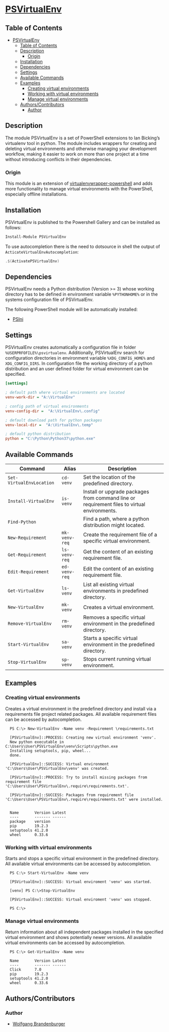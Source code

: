 # [PSVirtualEnv](https://github.com/wbrandenburger/PSVirtualEnv)

## Table of Contents

- [PSVirtualEnv](#psvirtualenv)
  - [Table of Contents](#table-of-contents)
  - [Description](#description)
    - [Origin](#origin)
  - [Installation](#installation)
  - [Dependencies](#dependencies)
  - [Settings](#settings)
  - [Available Commands](#available-commands)
  - [Examples](#examples)
    - [Creating virtual environments](#creating-virtual-environments)
    - [Working with virtual environments](#working-with-virtual-environments)
    - [Manage virtual environments](#manage-virtual-environments)
  - [Authors/Contributors](#authorscontributors)
    - [Author](#author)

## Description

The module PSVirtualEnv is a set of PowerShell extensions to Ian Bicking’s virtualenv tool in python. The module includes wrappers for creating and deleting virtual environments and otherwise managing your development workflow, making it easier to work on more than one project at a time without introducing conflicts in their dependencies.

### Origin

This module is an extension of [virtualenvwrapper-powershell](https://github.com/regisf/virtualenvwrapper-powershell) and adds more functionality to manage virtual environments with the PowerShell, especially offline installations.

## Installation

PSVirtualEnv is published to the Powershell Gallery and can be installed as follows:

```powershell
Install-Module PSVirtualEnv
```

To use autocompletion there is the need to dotsource in shell the output of `ActicateVirtualEnvAutocompletion`:

```powershell
.$(ActivatePSVirtualEnv)
```

## Dependencies

PSVirtualEnv needs a Python distribution (Version >= 3) whose working directory has to be defined in environment variable `%PYTHONHOME%` or in the systems configuration file of PSVirtualEnv.

The following PowerShell module will be automatically installed:

- [PSIni](https://github.com/lipkau/PsIni)

## Settings

PSVirtualEnv creates automatically a configuration file in folder `%USERPRFOFILE%\psvirtualenv`. Additionally, PSVirtualEnv search for configuration directories in environment variable `%XDG_CONFIG_HOME%` and `XDG_CONFIG_DIRS`. In configuration file the working directory of a python distribution and an user defined folder for virtual environment can be specified.

```ini
[settings]

; default path where virtual environments are located
venv-work-dir = "A:\VirtualEnv"

; config path of virtual environments
venv-config-dir =  "A:\VirtualEnv\.config"

; default download path for python packages
venv-local-dir =  "A:\VirtualEnv\.temp"

; default python distribution
python = "C:\Python\Python37\python.exe"
```

## Available Commands

| Command                  | Alias         | Description                                                                                 |
|--------------------------|---------------|---------------------------------------------------------------------------------------------|
| `Set-VirtualEnvLocation` | `cd-venv`     | Set the location of the predefined directory.                                               |
| `Install-VirtualEnv`     | `is-venv`     | Install or upgrade packages from command line or requirement files to virtual environments. |
| `Find-Python`            |               | Find a path, where a python distribution might located.                                     |
| `New-Requirement`        | `mk-venv-req` | Create the requirement file of a specific virtual environment.                              |
| `Get-Requirement`        | `ls-venv-req` | Get the content of an existing requirement file.                                             |
| `Edit-Requirement`       | `ed-venv-req` | Edit the content of an existing requirement file.                                            |
| `Get-VirtualEnv`         | `ls-venv`     | List all existing virtual environments in predefined directory.                             |
| `New-VirtualEnv`         | `mk-venv`     | Creates a virtual environment.                                                              |
| `Remove-VirtualEnv`      | `rm-venv`     | Removes a specific virtual environment in the predefined directory.                         |
| `Start-VirtualEnv`       | `sa-venv`     | Starts a specific virtual environment in the predefined directory.                          |
| `Stop-VirtualEnv`        | `sp-venv`     | Stops current running virtual environment.                                                  |

## Examples

### Creating virtual environments

Creates a virtual environment in the predefined directory and install via a requirements file project related packages. All available requirement files can be accessed by autocompletion.

```log
  PS C:\> New-VirtualEnv -Name venv -Requirement \requirements.txt

  [PSVirtualEnv]::PROCESS: Creating new virtual environment 'venv'.
  New python executable in C:\Users\User\PSVirtualEnv\venv\Scripts\python.exe
  Installing setuptools, pip, wheel...
  done.

  [PSVirtualEnv]::SUCCESS: Virtual environment 'C:\Users\User\PSVirtualEnv\venv' was created.

  [PSVirtualEnv]::PROCESS: Try to install missing packages from requirement file 'C:\Users\User\PSVirtualEnv\.require\requirements.txt'.

  [PSVirtualEnv]::SUCCESS: Packages from requirement file 'C:\Users\User\PSVirtualEnv\.require\requirements.txt' were installed.


  Name       Version Latest
  ----       ------- ------
  package    version
  pip        19.2.3
  setuptools 41.2.0
  wheel      0.33.6
```

### Working with virtual environments

Starts and stops a specific virtual environment in the predefined directory. All available virtual environments can be accessed by autocompletion.

```log
  PS C:\> Start-VirtualEnv -Name venv

  [PSVirtualEnv]::SUCCESS: Virtual enviroment 'venv' was started.

  [venv] PS C:\>Stop-VirtualEnv

  [PSVirtualEnv]::SUCCESS: Virtual enviroment 'venv' was stopped.

  PS C:\>
```

### Manage virtual environments

Return information about all independent packages installed in the specified virtual environment and shows potentially newer versions. All available virtual environments can be accessed by autocompletion.

```log
  PS C:\> Get-VirtualEnv -Name venv

  Name       Version Latest
  ----       ------- ------
  Click      7.0
  pip        19.2.3
  setuptools 41.2.0
  wheel      0.33.6
```

## Authors/Contributors

### Author

- [Wolfgang Brandenburger](https://github.com/wbrandenburger)
